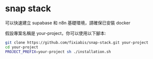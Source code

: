 # snap stack

可以快速建立 supabase 和 n8n 基礎環境，請確保已安裝 docker

假設專案名稱是 your-project，你可以使用以下腳本:

```sh
git clone https://github.com/fixiabis/snap-stack.git your-project
cd your-project
PROJECT_PREFIX=your-project sh ./installation.sh
```
